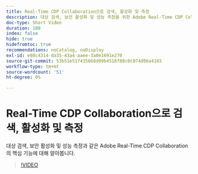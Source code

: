 ```yaml
---
title: Real-Time CDP Collaboration으로 검색, 활성화 및 측정
description: 대상 검색, 보안 활성화 및 성능 측정을 위한 Adobe Real-Time CDP Collaboration의 핵심 기능에 대해 알아봅니다.
doc-type: Short Video
duration: 180
index: false
hide: true
hidefromtoc: true
recommendations: noCatalog, noDisplay
exl-id: e80c4314-da35-43a4-aaee-3a0e1691e270
source-git-commit: 53b51e517435668d99b4516f80c0c074d06a4165
workflow-type: tm+mt
source-wordcount: '51'
ht-degree: 0%

---
```


# Real-Time CDP Collaboration으로 검색, 활성화 및 측정

대상 검색, 보안 활성화 및 성능 측정과 같은 Adobe Real-Time CDP Collaboration의 핵심 기능에 대해 알아봅니다.

<!-- 72_OS511_3442426_179_discover-activate-and-measure-with-realtime-cdp-collaboration -->
>[!VIDEO](https://video.tv.adobe.com/v/3458275/?learn=on&enablevpops=true)

